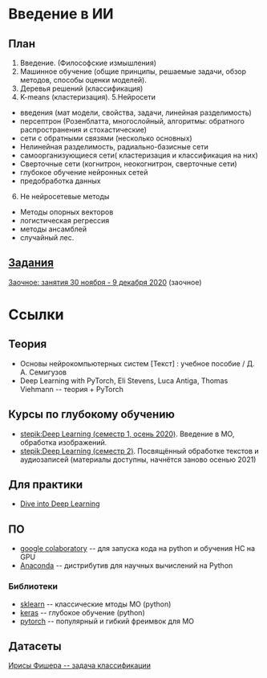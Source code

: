 # Введение в ИИ
## План

1. Введение. (Философские измышления)
2. Машинное обучение (общие принципы, решаемые задачи, обзор методов, способы оценки моделей).
3. Деревья решений (классификация)
4. K-means (кластеризация).
5.Нейросети
  - введения (мат модели, свойства, задачи, линейная разделимость)
  - персептрон (Розенблатта, многослойный, алгоритмы: обратного распространения и стохастические)
  - сети с обратными связями (несколько основных)
  - Нелинейная разделимость, радиально-базисные сети
  - самоорганизующиеся сети( кластеризация и классификация на них)
  - Сверточные сети (когнитрон, неокогнитрон, сверточные сети)
  - глубокое обучение нейронных сетей
  - предобработка данных
6. Не нейросетевые методы
  - Методы опорных векторов
  - логистическая регрессия
  - методы ансамблей
  - случайный лес.


## [Задания](tasks\tasks.md)


[Заочное: занятия 30 ноября - 9 декабря 2020](https://github.com/ivtipm/ML/blob/main/dist2020/lessons.md) (заочное)


# Ссылки
## Теория
- Основы нейрокомпьютерных систем [Текст] : учебное пособие / Д. А. Семигузов
- Deep Learning with PyTorch, Eli Stevens, Luca Antiga, Thomas Viehmann --  теория + PyTorch

## Курсы по глубокому обучению
- [stepik:Deep Learning (семестр 1, осень 2020)](https://stepik.org/course/82177/promo). Введение в МО, обработка изображений. 
- [stepik:Deep Learning (семестр 2)](https://stepik.org/course/65855/syllabus). Посвящённый обработке текстов и аудиозаписей (материалы доступны, начнётся заново осенью 2021)

## Для практики
- [Dive into Deep Learning](http://d2l.ai/index.html)

## ПО
- [google colaboratory](https://colab.research.google.com) -- для запуска кода на python и обучения НС на GPU
- [Anaconda](https://www.anaconda.com/products/individual) -- дистрибутив для научных вычислений на Python

### Библиотеки
- [sklearn](https://scikit-learn.org/stable/) -- классические мтоды МО (python)
- [keras](https://keras.io/) -- глубокое обучение (python)
- [pytorch](https://pytorch.org/) -- популярный и гибкий фреимвок для МО

## Датасеты
[Ирисы Фишера -- задача классификации](https://archive.ics.uci.edu/ml/datasets/iris)

